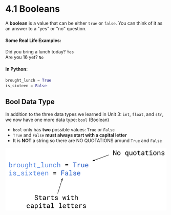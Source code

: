 # 4.1 Booleans

A **boolean** is a value that can be either `true` or `false`.
You can think of it as an answer to a "yes" or "no" question. 

#### Some Real Life Examples:
Did you bring a lunch today? `Yes`<br>
Are you 16 yet? `No`

#### In Python:
```python
brought_lunch = True
is_sixteen = False
```

## Bool Data Type
In addition to the three data types we learned in Unit 3: `int`, `float`, and `str`, we now have one more data type: `bool` (Boolean) 
* `bool` only has **two** possible values: `True` or `False`
* `True` and `False` **must always start with a capital letter**
* It is **NOT** a string so there are NO QUOTATIONS around `True` and `False`

![boolean_examples](boolean_examples.png)